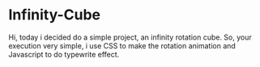# Infinity-Cube
Hi, today i decided do a simple project, an infinity rotation cube. So, your execution very simple, i use CSS to make the rotation animation and Javascript to do typewrite effect.
